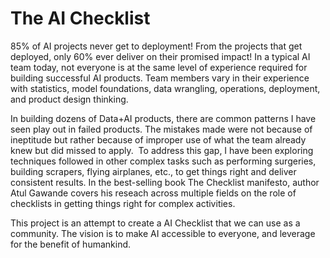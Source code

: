 # The AI Checklist

85% of AI projects never get to deployment! From the projects that get deployed, only 60% ever deliver on their promised impact! In a typical AI team today, not everyone is at the same level of experience required for building successful AI products. Team members vary in their experience with statistics, model foundations, data wrangling, operations, deployment, and product design thinking. 

In building dozens of Data+AI products, there are common patterns I have seen play out in failed products. The mistakes made were not because of ineptitude but rather because of improper use of what the team already knew but did missed to apply. 
To address this gap, I have been exploring techniques followed in other complex tasks such as performing surgeries, building scrapers, flying airplanes, etc., to get things right and deliver consistent results. In the best-selling book The Checklist manifesto, author Atul Gawande covers his reseach across multiple fields on the role of checklists in getting things right for complex activities.

This project is an attempt to create a AI Checklist that we can use as a community. The vision is to make AI accessible to everyone, and leverage for the benefit of humankind.

